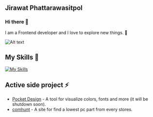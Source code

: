 ## Jirawat Phattarawasitpol

### Hi there 👋
I am a Frontend developer and I love to explore new things. 🏡

![Alt text](https://media.giphy.com/media/v1.Y2lkPTc5MGI3NjExajI1ajZzN3MxaHJudHVoNHZuNW5xZHZsa3U0MjV6dXVsc2ViNjd0MCZlcD12MV9pbnRlcm5hbF9naWZfYnlfaWQmY3Q9Zw/13FrpeVH09Zrb2/giphy.gif
)
## My Skills 🌟
[![My Skills](https://skillicons.dev/icons?i=html,css,js,ts,svelte,react,next,tailwind,vite,vscode,pnpm,figma,vercel,postman)](https://skillicons.dev)

## Active side project ⚡️
- [Pocket Design](https://pocket-design.vercel.app/) - A tool for visualize colors, fonts and more (it will be shutdown soon).
- [comhunt](https://comhunt.vercel.app/) - A site for find a lowest pc part from every stores.
